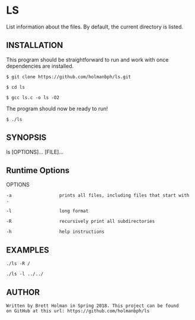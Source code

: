 LS
==========

List information about the files.  By default, the current directory is listed. 


INSTALLATION
------------

This program should be straightforward to run and work with once dependencies are installed. 
	
	$ git clone https://github.com/holmanbph/ls.git

	$ cd ls

	$ gcc ls.c -o ls -O2 


The program should now be ready to run! 

	$ ./ls


SYNOPSIS
--------

ls [OPTIONS]... [FILE]...

	
Runtime Options
---------------

OPTIONS

	-a 		 			prints all files, including files that start with . 

	-l 					long format

	-R					recursively print all subdirectories  

	-h	  				help instructions


EXAMPLES
--------
	./ls -R /

	./ls -l ../../


AUTHOR
------
	Written by Brett Holman in Spring 2018. This project can be found 
	on GitHub at this url: https://github.com/holmanbph/ls 

